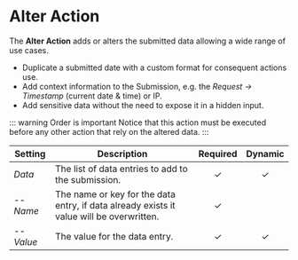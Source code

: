# Alter Action

<div class="tm-resource-icon">
    <!--@include: ./assets/action-alter.svg-->
</div>

The **Alter Action** adds or alters the submitted data allowing a wide range of use cases.

- Duplicate a submitted date with a custom format for consequent actions use.
- Add context information to the Submission, e.g. the _Request -> Timestamp_ (current date & time) or IP.
- Add sensitive data without the need to expose it in a hidden input.

::: warning Order is important
Notice that this action must be executed before any other action that rely on the altered data.
:::

| Setting | Description | Required | Dynamic |
| --- | --- | :---: | :---: |
| *Data* | The list of data entries to add to the submission. | &#x2713; | &#x2713; |
| --*Name* | The name or key for the data entry, if data already exists it value will be overwritten. | &#x2713; |
| --*Value* | The value for the data entry. |  &#x2713; | &#x2713; | &#x2713; |
<!--@include: ./_partials/common-action-settings.md-->
